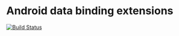 # Android data binding extensions 

[![Build Status](https://travis-ci.org/MobileToolkit/databinding-android.svg?branch=master)](https://travis-ci.org/MobileToolkit/databinding-android)
